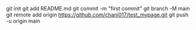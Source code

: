 git init
git add README.md
git commit -m "first commit"
git branch -M main
git remote add origin https://github.com/chani017/test_mypage.git
git push -u origin main
